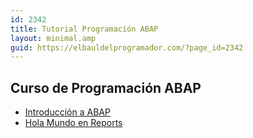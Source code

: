 ```yaml
---
id: 2342
title: Tutorial Programación ABAP
layout: minimal.amp
guid: https://elbauldelprogramador.com/?page_id=2342
---
```

## Curso de Programación ABAP

<div class="wi-list list-minus">
  <ul>
    <li>
      <a href="https://elbauldelprogramador.com/introduccion-abap/" title="Introducción a ABAP">Introducción a ABAP</a>
    </li>
    <li>
      <a href="https://elbauldelprogramador.com/programacion-abap-hola-mundo-en-reports/" title="Programación ABAP: Hola Mundo en Reports">Hola Mundo en Reports</a>
    </li>
  </ul>
</div>
